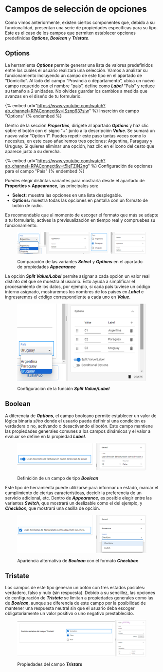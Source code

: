 # Campos de selección de opciones

Como vimos anteriormente, existen ciertos componentes que, debido a su funcionalidad, presentan una serie de propiedades específicas para su tipo. Este es el caso de los campos que permiten establecer opciones predefinidas _**Options**_, _**Boolean**_ y _**Tristate**_.

## Options

La herramienta _**Options**_ permite generar una lista de valores predefinidos entre los cuales el usuario realizará una selección. Vamos a analizar su funcionamiento incluyendo un campo de este tipo en el apartado de “Domicilio”. Al lado del campo “Provincia o departamento”, ubica un nuevo campo requerido con el nombre “pais”, define como _**Label**_ “País” y reduce su tamaño a 2 unidades. No olvides guardar los cambios a medida que avanzas en el diseño de tu formulario.

{% embed url="https://www.youtube.com/watch?ab_channel=RPAConnect&v=ISznp637siw" %}
Inserción de campo "Options"
{% endembed %}

Dentro de la sección _**Properties**_, dirígete al apartado _**Options**_ y haz clic sobre el botón con el signo "+" junto a la descripción _**Value**_. Se sumará un nuevo valor “Option 1”. Puedes repetir este paso tantas veces como lo necesites, en este caso añadiremos tres opciones: Argentina, Paraguay y Uruguay. Si quieres eliminar una opción, haz clic en el icono del cesto que aparece justo a su derecha.

{% embed url="https://www.youtube.com/watch?ab_channel=RPAConnect&v=t5ieTZiN2ng" %}
Configuración de opciones para el campo "País"
{% endembed %}

Puedes elegir distintas variantes para mostrarla desde el apartado de **Properties > Appearance**, las principales son:&#x20;

* **Select:** muestra las opciones en una lista desplegable.
* **Options:** muestra todas las opciones en pantalla con un formato de botón de radio.

Es recomendable que al momento de escoger el formato que más se adapte a tu formulario, actives la previsualización en tiempo real y compruebes su funcionamiento.

<figure><img src="../../.gitbook/assets/RPA_2_19.png" alt=""><figcaption><p>Comparación de las variantes <em><strong>Select</strong></em> y <em><strong>Options</strong></em> en el apartado de propiedades <em><strong>Appearance</strong></em></p></figcaption></figure>

La opción _**Split Value/Label**_ permite asignar a cada opción un valor real distinto del que se muestra al usuario. Esto ayuda a simplificar el procesamiento de los datos, por ejemplo, si cada país tuviese un código interno asignado, mostraremos los nombres de los países en _**Label**_ e ingresaremos el código correspondiente a cada uno en _**Value**_.

<figure><img src="../../.gitbook/assets/RPA_2_20.png" alt=""><figcaption><p>Configuración de la función <em><strong>Split Value/Label</strong></em></p></figcaption></figure>

## Boolean

A diferencia de _**Options**_, el campo booleano permite establecer un valor de lógica binaria _sí/no_ donde el usuario pueda definir si una condición es verdadera o no, activando o desactivando el botón. Este campo mantiene las propiedades generales comunes a los campos dinámicos y el valor a evaluar se define en la propiedad _**Label**_.

<figure><img src="../../.gitbook/assets/RPA_2_21.png" alt=""><figcaption><p>Definición de un campo de tipo <em><strong>Boolean</strong></em></p></figcaption></figure>

Este tipo de herramienta puede utilizarse para informar un estado, marcar el cumplimiento de ciertas características, decidir la preferencia de un servicio adicional, etc. Dentro de _**Appearance**_, es posible elegir entre las variantes _**Switch**_, que mostrará un deslizable como el del ejemplo, y _**Checkbox**_, que mostrará una casilla de opción.

<figure><img src="../../.gitbook/assets/RPA_2_22.png" alt=""><figcaption><p>Apariencia alternativa de <em><strong>Boolean</strong></em> con el formato <em><strong>Checkbox</strong></em></p></figcaption></figure>

## Tristate

Los campos de este tipo generan un botón con tres estados posibles: verdadero, falso y nulo (sin respuesta). Debido a su sencillez, las opciones de configuración de _**Tristate**_ se limitan a propiedades generales como las de _**Boolean**_, aunque se diferencia de este campo por la posibilidad de mantener una respuesta neutral sin que el usuario deba escoger obligatoriamente un valor positivo o uno negativo prestablecido.

<figure><img src="../../.gitbook/assets/Tristate.png" alt=""><figcaption><p>Propiedades del campo <em><strong>Tristate</strong></em></p></figcaption></figure>
